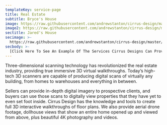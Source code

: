 ```yaml
---
templateKey: service-page
title: Real Estate
subtitle: Bryce's House
image: https://raw.githubusercontent.com/andrewstanton/cirrus-design/master/src/img/content/425-n-garry-dr-liberty-lake-living-room.jpg
image2: https://raw.githubusercontent.com/andrewstanton/cirrus-design/master/src/img/content/holiday-hills-living-room.jpg
sectitle: Jared's House
secimage: >-
  https://raw.githubusercontent.com/andrewstanton/cirrus-design/master/src/img/content/holiday-hills-dollhouse.jpg
secbody: >-
  [Click Here To See An Example Of The Services Cirrus Designs Can Provide](https://my.matterport.com/show/?m=kX9mUocrqtv)
---
```


Three-dimensional scanning technology has revolutionized the real estate industry, providing true immersive 3D virtual walkthroughs. Today’s high-tech 3D scanners are capable of producing digital scans of virtually any building, from homes to warehouses and everything in between.

Sellers can provide in-depth digital imagery to prospective clients, and buyers can use those scans to digitally view properties that they have yet to even set foot inside. Cirrus Design has the knowledge and tools to create full 3D interactive walkthroughs of floor plans. We also provide aerial drone footage, dollhouse views that show an entire home opened up and viewed from above, plus beautiful 4K photography and videos.
